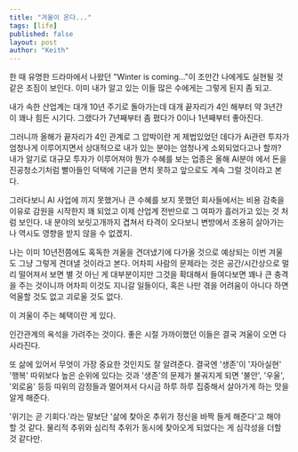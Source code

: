 ```yaml
---
title: "겨울이 온다..."
tags: [life]
published: false
layout: post
author: "Keith"
---
```


한 때 유명한 드라마에서 나왔던 "Winter is coming..."이 조만간 나에게도 실현될 것 같은 조짐이 보인다. 이미 내가 알고 있는 이들 많은 수에게는 그렇게 된지 좀 되고.

내가 속한 산업계는 대개 10년 주기로 돌아가는데 대개 끝자리가 4인 해부터 약 3년간이 꽤나 힘든 시기다. 그랬다가 7년째부터 좀 폈다가 0이나 1년째부터 좋아진다.

그러니까 올해가 끝자리가 4인 관계로 그 압박이란 게 제법있었던 데다가 Ai관련 투자가 엄청나게 이루어지면서 상대적으로 내가 있는 분야는 엄청나게 소외되었다고나 할까? 내가 알기로 대규모 투자가 이루어져야 뭔가 수혜를 보는 업종은 올해 AI분야 에서 돈을 진공청소기처럼 빨아들인 덕택에 기근을 면치 못하고 앞으로도 계속 그럴 것이라고 본다. 

그러다보니 AI 사업에 끼지 못했거나 큰 수혜를 보지 못했던 회사들에서는 비용 감축을 이유로 감원을 시작한지 꽤 되었고 이제 산업계 전반으로 그 여파가 흘러가고 있는 것 처럼 보인다. 내 분야의 보릿고개까지 겹쳐서 타격이 오다보니 변방에서 조용히 살아가는 나 역시도 영향을 받지 않을 수 없겠지.

나는 이미 10년전쯤에도 혹독한 겨울을 견뎌냈기에 다가올 것으로 예상되는 이번 겨울도 그냥 그렇게 견뎌낼 것이라고 본다. 어차피 사람의 문제라는 것은 공간/시간상으로 멀리 떨어져서 보면 별 것 아닌 게 대부분이지만 그것을 확대해서 들여다보면 꽤나 큰 충격을 주는 것이니까 어차피 이것도 지니갈 일들이다, 혹은 나만 겪을 어려움이 아니다 하면 억울할 것도 없고 괴로울 것도 없다.

이 겨울이 주는 혜택이란 게 있다. 

인간관계의 옥석을 가려주는 것이다. 좋은 시절 가까이했던 이들은 결국 겨울이 오면 다 사라진다. 

또 삶에 있어서 무엇이 가장 중요한 것인지도 잘 알려준다. 결국엔 '생존'이 '자아실현' '행복' 따위보다 높은 순위에 있다는 것과 '생존'의 문제가 불궈지게 되면 '불안', '우울', '외로움' 등등 따위의 감정들과 멀어져서 다시금 하루 하루 집중해서 살아가게 하는 맛을 알게 해준다. 

'위기는 곧 기회다.'라는 말보단 '삶에 찾아온 추위가 정신을 바짝 들게 해준다'고 해야 할 것 같다. 물리적 추위와 심리적 추위가 동시에 찾아오게 되었다는 게 심각성을 더할 것 같다만.